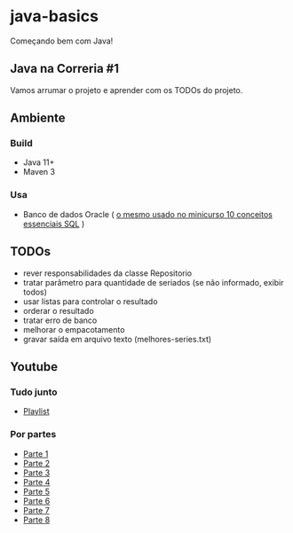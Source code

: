 # java-basics

Começando bem com Java! 

## Java na Correria #1

Vamos arrumar o projeto e aprender com os TODOs do projeto.

## Ambiente

### Build

* Java 11+
* Maven 3

### Usa

* Banco de dados Oracle ( [o mesmo usado no minicurso 10 conceitos essenciais SQL](https://youtu.be/UREn4do_l4U) ) 

## TODOs

* rever responsabilidades da classe Repositorio 
* tratar parâmetro para quantidade de seriados (se não informado, exibir todos)
* usar listas para controlar o resultado 
* orderar o resultado 
* tratar erro de banco 
* melhorar o empacotamento 
* gravar saída em arquivo texto (melhores-series.txt) 

## Youtube

### Tudo junto

* [Playlist](https://youtube.com/playlist?list=PL2XKkc9gm2WRVpqTxHTNpDhv1mu3GkFXr)

### Por partes

* [Parte 1](https://youtu.be/liSS2BLqB9c)
* [Parte 2](https://youtu.be/juJPSy4RZd0)
* [Parte 3](https://youtu.be/OpdRdM-Nw9k)
* [Parte 4](https://youtu.be/bOjzpUf5fhQ)
* [Parte 5](https://youtu.be/PrnwODP7bnY)
* [Parte 6](https://youtu.be/MT0u53UxC4Y)
* [Parte 7](https://youtu.be/sbTDynf4NfM)
* [Parte 8](https://youtu.be/7KL8NbfKxWs)
